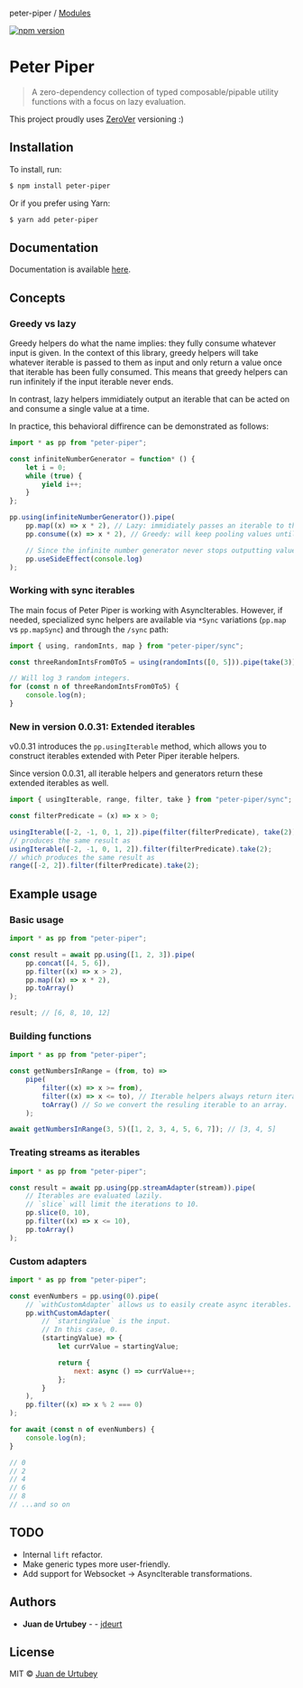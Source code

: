 peter-piper / [Modules](modules.md)

[![npm version](https://badge.fury.io/js/peter-piper.svg)](https://badge.fury.io/js/peter-piper)

# Peter Piper

> A zero-dependency collection of typed composable/pipable utility functions with a focus on lazy evaluation.

This project proudly uses [ZeroVer](https://0ver.org) versioning :)

## Installation

To install, run:

```sh
$ npm install peter-piper
```

Or if you prefer using Yarn:

```sh
$ yarn add peter-piper
```

## Documentation

Documentation is available [here](docs/modules.md).

## Concepts

### Greedy vs lazy

Greedy helpers do what the name implies: they fully consume whatever input is given. In the context of this library, greedy helpers will take whatever iterable is passed to them as input and only return a value once that iterable has been fully consumed. This means that greedy helpers can run infinitely if the input iterable never ends.

In contrast, lazy helpers immidiately output an iterable that can be acted on and consume a single value at a time.

In practice, this behavioral diffirence can be demonstrated as follows:

```js
import * as pp from "peter-piper";

const infiniteNumberGenerator = function* () {
    let i = 0;
    while (true) {
        yield i++;
    }
};

pp.using(infiniteNumberGenerator()).pipe(
    pp.map((x) => x * 2), // Lazy: immidiately passes an iterable to the next helper
    pp.consume((x) => x * 2), // Greedy: will keep pooling values until the iterable has finished

    // Since the infinite number generator never stops outputting values, `consume` will run infinitely and this helper is never reached.
    pp.useSideEffect(console.log)
);
```

### Working with sync iterables

The main focus of Peter Piper is working with AsyncIterables. However, if needed, specialized sync helpers are available via `*Sync` variations (`pp.map` vs `pp.mapSync`) and through the `/sync` path:

```js
import { using, randomInts, map } from "peter-piper/sync";

const threeRandomIntsFrom0To5 = using(randomInts([0, 5])).pipe(take(3));

// Will log 3 random integers.
for (const n of threeRandomIntsFrom0To5) {
    console.log(n);
}
```

### New in version 0.0.31: Extended iterables

v0.0.31 introduces the `pp.usingIterable` method, which allows you to construct iterables extended with Peter Piper iterable helpers.

Since version 0.0.31, all iterable helpers and generators return these extended iterables as well.

```js
import { usingIterable, range, filter, take } from "peter-piper/sync";

const filterPredicate = (x) => x > 0;

usingIterable([-2, -1, 0, 1, 2]).pipe(filter(filterPredicate), take(2));
// produces the same result as
usingIterable([-2, -1, 0, 1, 2]).filter(filterPredicate).take(2);
// which produces the same result as
range([-2, 2]).filter(filterPredicate).take(2);
```

## Example usage

### Basic usage

```js
import * as pp from "peter-piper";

const result = await pp.using([1, 2, 3]).pipe(
    pp.concat([4, 5, 6]),
    pp.filter((x) => x > 2),
    pp.map((x) => x * 2),
    pp.toArray()
);

result; // [6, 8, 10, 12]
```

### Building functions

```js
import * as pp from "peter-piper";

const getNumbersInRange = (from, to) =>
    pipe(
        filter((x) => x >= from),
        filter((x) => x <= to), // Iterable helpers always return iterables
        toArray() // So we convert the resuling iterable to an array.
    );

await getNumbersInRange(3, 5)([1, 2, 3, 4, 5, 6, 7]); // [3, 4, 5]
```

### Treating streams as iterables

```js
import * as pp from "peter-piper";

const result = await pp.using(pp.streamAdapter(stream)).pipe(
    // Iterables are evaluated lazily.
    // `slice` will limit the iterations to 10.
    pp.slice(0, 10),
    pp.filter((x) => x <= 10),
    pp.toArray()
);
```

### Custom adapters

```js
import * as pp from "peter-piper";

const evenNumbers = pp.using(0).pipe(
    // `withCustomAdapter` allows us to easily create async iterables.
    pp.withCustomAdapter(
        // `startingValue` is the input.
        // In this case, 0.
        (startingValue) => {
            let currValue = startingValue;

            return {
                next: async () => currValue++;
            };
        }
    ),
    pp.filter((x) => x % 2 === 0)
);

for await (const n of evenNumbers) {
    console.log(n);
}

// 0
// 2
// 4
// 6
// 8
// ...and so on
```

## TODO

-   Internal `lift` refactor.
-   Make generic types more user-friendly.
-   Add support for Websocket -> AsyncIterable transformations.

## Authors

-   **Juan de Urtubey** - - [jdeurt](https://github.com/jdeurt)

## License

MIT © [Juan de Urtubey](https://github.com/jdeurt)
